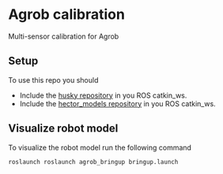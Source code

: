 # Agrob calibration

Multi-sensor calibration for Agrob

## Setup

To use this repo you should
- Include the [husky repository](https://github.com/husky/husky) in you ROS catkin_ws.
- Include the [hector_models
  repository](https://github.com/tu-darmstadt-ros-pkg/hector_models) in you ROS catkin_ws.

## Visualize robot model

To visualize the robot model run the following command
```
roslaunch roslaunch agrob_bringup bringup.launch
```
